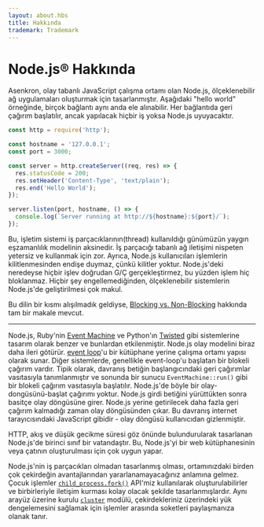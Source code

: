 ```yaml
---
layout: about.hbs
title: Hakkında
trademark: Trademark
---
```


# Node.js® Hakkında

Asenkron, olay tabanlı JavaScript çalışma ortamı olan Node.js, ölçeklenebilir ağ uygulamaları
oluşturmak için tasarlanmıştır. Aşağıdaki "hello world" örneğinde, birçok bağlantı
aynı anda ele alınabilir. Her bağlantıda geri çağırım başlatılır,
ancak yapılacak hiçbir iş yoksa Node.js uyuyacaktır.

```javascript
const http = require('http');

const hostname = '127.0.0.1';
const port = 3000;

const server = http.createServer((req, res) => {
  res.statusCode = 200;
  res.setHeader('Content-Type', 'text/plain');
  res.end('Hello World');
});

server.listen(port, hostname, () => {
  console.log(`Server running at http://${hostname}:${port}/`);
});
```

Bu, işletim sistemi iş parçacıklarının(thread) kullanıldığı günümüzün yaygın
eşzamanlılık modelinin aksinedir. İş parçacığı tabanlı ağ iletişimi nispeten
yetersiz ve kullanmak için zor. Ayrıca, Node.js kullanıcıları işlemlerin
kilitlenmesinden endişe duymaz, çünkü kilitler yoktur. Node.js'deki neredeyse
hiçbir işlev doğrudan G/Ç gerçekleştirmez, bu yüzden işlem hiç bloklanmaz.
Hiçbir şey engellemediğinden, ölçeklenebilir sistemlerin Node.js'de geliştirilmesi çok makul.

Bu dilin bir kısmı alışılmadık geldiyse, [Blocking vs. Non-Blocking][] hakkında tam bir makale mevcut.

---

Node.js, Ruby'nin [Event Machine][] ve Python'ın [Twisted][] gibi sistemlerine
tasarım olarak benzer ve bunlardan etkilenmiştir. Node.js olay modelini biraz
daha ileri götürür. [event loop][]'u bir kütüphane yerine çalışma ortamı yapısı
olarak sunar. Diğer sistemlerde, genellikle event-loop'u başlatan bir blokeli
çağırım vardır. Tipik olarak, davranış betiğin başlangıcındaki geri çağırımlar
vasıtasıyla tanımlanmıştır ve sonunda bir sunucu `EventMachine::run()` gibi bir
blokeli çağırım vasıtasıyla başlatılır. Node.js'de böyle bir olay-dongüsünü-başlat çağırımı
yoktur. Node.js girdi betiğini yürüttükten sonra basitçe olay döngüsüne girer.
Node.js yerine getirilecek daha fazla geri çağırım kalmadığı zaman olay döngüsünden çıkar.
Bu davranış internet tarayıcısındaki JavaScript gibidir - olay döngüsü kullanıcıdan gizlenmiştir.

HTTP, akış ve düşük gecikme süresi göz önünde bulundurularak tasarlanan Node.js'de birinci sınıf bir vatandaştır.
Bu, Node.js'yi bir web kütüphanesinin veya çatının oluşturulması için çok uygun yapar.

Node.js'nin iş parçacıkları olmadan tasarlanmış olması, ortamınızdaki
birden çok çekirdeğin avantajlarından yararlanamayacağınız anlamına gelmez.
Çocuk işlemler [`child_process.fork()`][] API'miz kullanılarak oluşturulabilirler
ve birbirleriyle iletişim kurması kolay olacak şekilde tasarlanmışlardır.
Aynı arayüz üzerine kurulu [`cluster`][] modülü, çekirdekleriniz üzerindeki
yük dengelemesini sağlamak için işlemler arasında soketleri paylaşmanıza olanak tanır.

[Blocking vs. Non-Blocking]: /en/docs/guides/blocking-vs-non-blocking/
[`child_process.fork()`]: https://nodejs.org/api/child_process.html#child_process_child_process_fork_modulepath_args_options
[`cluster`]: https://nodejs.org/api/cluster.html
[event loop]: /en/docs/guides/event-loop-timers-and-nexttick/
[Event Machine]: https://github.com/eventmachine/eventmachine
[Twisted]: https://twistedmatrix.com/trac/
